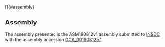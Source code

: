 []{#assembly}

Assembly
--------

The assembly presented is the ASM190812v1 assembly submitted to
[INSDC](http://www.insdc.org) with the assembly accession
[GCA\_001908125.1](http://www.ebi.ac.uk/ena/data/view/GCA_001908125.1).
